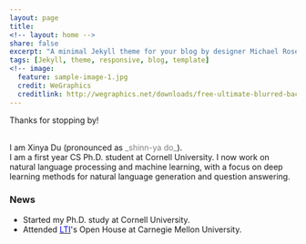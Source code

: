 ```yaml
---
layout: page
title: 
<!-- layout: home -->
share: false
excerpt: "A minimal Jekyll theme for your blog by designer Michael Rose."
tags: [Jekyll, theme, responsive, blog, template]
<!-- image:
  feature: sample-image-1.jpg
  credit: WeGraphics
  creditlink: http://wegraphics.net/downloads/free-ultimate-blurred-background-pack/ -->
---
```

Thanks for stopping by!

<br />
I am Xinya Du (pronounced as <span style="color:grey">_shinn-ya do_</span>). 
<!-- , you can also call me Louis.  -->

<br />
I am a first year CS Ph.D. student at Cornell University. I now work on natural language processing and machine learning, with a focus on deep learning methods for natural language generation and question answering. 
<!-- or fall 2015, I am  pursuing an research internship at Cornell NLP group, working with Prof. [<span style="color:blue">Claire Cardie</span>](http://www.cs.cornell.edu/home/cardie/).   -->
<br />
<!-- I am interested in machine learning, natural language processing and algorithmic game theory. Particularly, I am exciting about discovering exciting problems and devising core techniques. Here is my <span style="color:blue">CV</span></a>. 
 -->
<!-- *** -->

### News 
* Started my Ph.D. study at Cornell University. 
* Attended [<span style="color:blue">LTI</span>](http://www.lti.cs.cmu.edu/)'s Open House at Carnegie Mellon University.


<br />

<script type="text/javascript" id="clustrmaps" src="//cdn.clustrmaps.com/map_v2.js?u=P4EV&d=I88FrKF9sOV_jzIQBgMWAdBWXNSFotr3MxZMiJwFsbY"></script>


